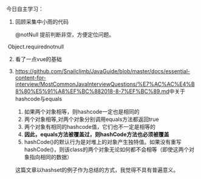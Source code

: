 今日自主学习：

1.  回顾采集中小雨的代码

 	@notNull			提前判断非空，方便定位问题。

​	Object.requirednotnull

2.  看了一点vue的基础

3.  <https://github.com/Snailclimb/JavaGuide/blob/master/docs/essential-content-for-interview/MostCommonJavaInterviewQuestions/%E7%AC%AC%E4%B8%80%E5%91%A8%EF%BC%882018-8-7%EF%BC%89.md>中关于hashcode与equals

    1.  如果两个对象相等，则hashcode一定也是相同的
    2.  两个对象相等,对两个对象分别调用equals方法都返回true
    3.  两个对象有相同的hashcode值，它们也不一定是相等的
    4.  **因此，equals方法被覆盖过，则hashCode方法也必须被覆盖**
    5.  hashCode()的默认行为是对堆上的对象产生独特值。如果没有重写hashCode()，则该class的两个对象无论如何都不会相等（即使这两个对象指向相同的数据）

    这篇文章以hashset的例子作为总结的方式，我觉得不具有普遍意义。


